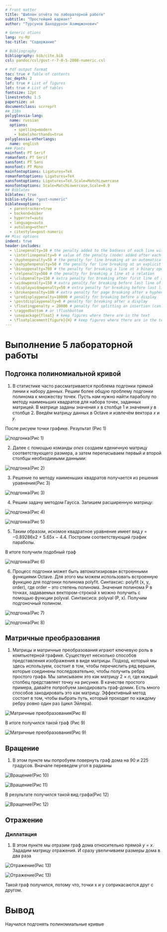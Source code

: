 ```yaml
---
# Front matter
title: "Шаблон отчёта по лабораторной работе"
subtitle: "Простейший вариант"
author: "Турсунов Баходурхон Азимджонович"

# Generic otions
lang: ru-RU
toc-title: "Содержание"

# Bibliography
bibliography: bib/cite.bib
csl: pandoc/csl/gost-r-7-0-5-2008-numeric.csl

# Pdf output format
toc: true # Table of contents
toc_depth: 2
lof: true # List of figures
lot: true # List of tables
fontsize: 12pt
linestretch: 1.5
papersize: a4
documentclass: scrreprt
## I18n
polyglossia-lang:
  name: russian
  options:
	- spelling=modern
	- babelshorthands=true
polyglossia-otherlangs:
  name: english
### Fonts
mainfont: PT Serif
romanfont: PT Serif
sansfont: PT Sans
monofont: PT Mono
mainfontoptions: Ligatures=TeX
romanfontoptions: Ligatures=TeX
sansfontoptions: Ligatures=TeX,Scale=MatchLowercase
monofontoptions: Scale=MatchLowercase,Scale=0.9
## Biblatex
biblatex: true
biblio-style: "gost-numeric"
biblatexoptions:
  - parentracker=true
  - backend=biber
  - hyperref=auto
  - language=auto
  - autolang=other*
  - citestyle=gost-numeric
## Misc options
indent: true
header-includes:
  - \linepenalty=10 # the penalty added to the badness of each line within a paragraph (no associated penalty node) Increasing the value makes tex try to have fewer lines in the paragraph.
  - \interlinepenalty=0 # value of the penalty (node) added after each line of a paragraph.
  - \hyphenpenalty=50 # the penalty for line breaking at an automatically inserted hyphen
  - \exhyphenpenalty=50 # the penalty for line breaking at an explicit hyphen
  - \binoppenalty=700 # the penalty for breaking a line at a binary operator
  - \relpenalty=500 # the penalty for breaking a line at a relation
  - \clubpenalty=150 # extra penalty for breaking after first line of a paragraph
  - \widowpenalty=150 # extra penalty for breaking before last line of a paragraph
  - \displaywidowpenalty=50 # extra penalty for breaking before last line before a display math
  - \brokenpenalty=100 # extra penalty for page breaking after a hyphenated line
  - \predisplaypenalty=10000 # penalty for breaking before a display
  - \postdisplaypenalty=0 # penalty for breaking after a display
  - \floatingpenalty = 20000 # penalty for splitting an insertion (can only be split footnote in standard LaTeX)
  - \raggedbottom # or \flushbottom
  - \usepackage{float} # keep figures where there are in the text
  - \floatplacement{figure}{H} # keep figures where there are in the text
---
```


# Выполнение 5 лабораторной работы

## Подгонка полиномиальной кривой

1. В статистике часто рассматривается проблема подгонки прямой линии
к набору данных. Решим более общую проблему подгонки полинома к
множеству точек. Пусть нам нужно найти параболу по методу наименьших
квадратов для набора точек, заданных матрицей.
В матрице заданы значения 𝑥 в столбце 1 и значения 𝑦 в столбце 2.
Введём матрицу данных в Octave и извлечём вектора 𝑥 и 𝑦.

После рисуем точки графике. Результат (Рис 1)

![подгонка](1.png)(Рис 1)

2. Далее с помощью команды *ones* создаем еденичную матрицу соответствующего размера, а затем переписываем первый и второй столбцы необходимыми данными:

![подгонка](2.png)(Рис 2)

3. Решение по методу наименьших квадратов получается из решения уравнения(Рис 3)

![подгонка](3.png)(Рис 3)

4. Решим задачу методом Гаусса. Запишем расширенную матрицу:

![подгонка](4.png)(Рис 4)

![подгонка](5.png)(Рис 5)

5. Таким образом, искомое квадратное уравнение имеет вид
𝑦 = −0.89286x2 + 5.65x − 4.4.
Построим соответствующий график параболы.

В итоге получили подобный граф

![подгонка](graph3.png)(Рис 6)

6. Процесс подгонки может быть автоматизирован встроенными функциями Octave. Для этого мы можем использовать встроенную функцию
для подгонки полинома polyfit. Синтаксис: polyfit (x, y, order),
где order – это степень полинома. Значения полинома P в точках, задаваемых вектором-строкой x можно получить с помощью функции polyval.
Синтаксиса: polyval (P, x).
Получим подгоночный полином.

![подгонка](7.png)(Рис 7)

![подгонка](graph4.png)(Рис 8)

## Матричные преобразования

1. Матрицы и матричные преобразования играют ключевую роль в компьютерной графике. Существует несколько способов представления изображения в виде матрицы. Подход, который мы здесь используем, состоит в
том, чтобы перечислить ряд вершин, которые соединены последовательно,
чтобы получить ребра простого графа. Мы записываем это как матрицу 2 × 𝑛, где каждый столбец представляет точку на рисунке. В качестве простого примера, давайте попробуем закодировать граф-домик. Есть много
способов закодировать это как матрицу. Эффективный метод состоит в
том, чтобы выбрать путь, который проходит по каждому ребру ровно один
раз (цикл Эйлера).

![Матричные преобразования](8.png)(Рис 8)

В итоге получился такой граф (Рис 9)

![Матричные преобразования](graph4.png)(Рис 9)

## Вращение

1. В этом пункте мы попробуем повернуть граф дома на 90 и 225 градусов. Вначале переведем угол в радианы

![Вращение](9.png)(Рис 10)

![Вращение](10.png)(Рис 11)

В результате получился такой вид графа(Рис 12)

![Вращение](graph_end.png)(Рис 12)

## Отражение

### Диллатация 

1. В этом пункте мы отразим граф дома относительно прямой *y = x*. Зададим матрицу отражения. И сразу увеличиваем размеры дома в два раза

![Отражение](11.png)(Рис 13)

![Отражение](graph_endd.png)(Рис 13)

Такой граф получился, потому что, точки x и y соприкасаются друг с другом.

# Вывод 

Научился подгонять полиномиальные кривые






